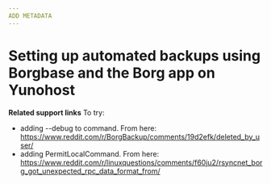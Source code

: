 ```yaml
---
ADD METADATA
---
```



# Setting up automated backups using Borgbase and the Borg app on Yunohost

**Related support links**
To try:
- adding --debug to command. From here: https://www.reddit.com/r/BorgBackup/comments/19d2efk/deleted_by_user/
- adding PermitLocalCommand. From here: https://www.reddit.com/r/linuxquestions/comments/f60ju2/rsyncnet_borg_got_unexpected_rpc_data_format_from/
